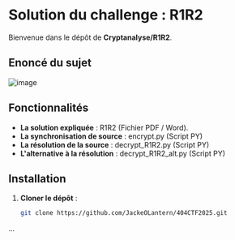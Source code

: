 # Solution du challenge : R1R2

Bienvenue dans le dépôt de **Cryptanalyse/R1R2**.

## Enoncé du sujet
![image](https://github.com/user-attachments/assets/dd574c63-0d44-4be7-8e12-bbbe8d981293)



## Fonctionnalités

- **La solution expliquée** : R1R2 (Fichier PDF / Word).
- **La synchronisation de source** : encrypt.py (Script PY)
- **La résolution de la source** : decrypt_R1R2.py (Script PY)
- **L'alternative à la résolution** : decrypt_R1R2_alt.py (Script PY)

## Installation

1. **Cloner le dépôt** :
   ```bash
   git clone https://github.com/JackeOLantern/404CTF2025.git

...
